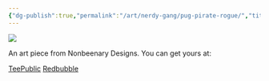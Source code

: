 ```yaml
---
{"dg-publish":true,"permalink":"/art/nerdy-gang/pug-pirate-rogue/","title":"Pug Pirate/Rogue","tags":["Art","RPG DnD Animals"]}
---
```



![](https://baserow-media.ams3.digitaloceanspaces.com/user_files/YfqISlDRi0OM4GQrRBVF2beNCcgqTH3u_139040ba9c91c8cab0af7da2c5229284f85435273bf6c19906c6ed28c3189d7e.png)

An art piece from Nonbeenary Designs. You can get yours at:

[TeePublic]()
[Redbubble]()
